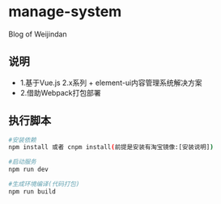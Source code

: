 # manage-system
Blog of Weijindan

## 说明
* 1.基于Vue.js 2.x系列 + element-ui内容管理系统解决方案
* 2.借助Webpack打包部署

## 执行脚本

``` bash
#安装依赖
npm install 或者 cnpm install(前提是安装有淘宝镜像:[安装说明])

#启动服务
npm run dev

#生成环境编译(代码打包)
npm run build
```
